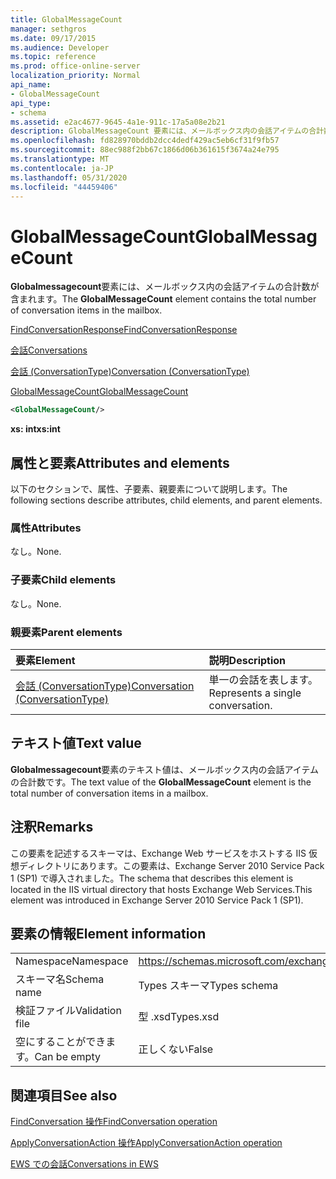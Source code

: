 ```yaml
---
title: GlobalMessageCount
manager: sethgros
ms.date: 09/17/2015
ms.audience: Developer
ms.topic: reference
ms.prod: office-online-server
localization_priority: Normal
api_name:
- GlobalMessageCount
api_type:
- schema
ms.assetid: e2ac4677-9645-4a1e-911c-17a5a08e2b21
description: GlobalMessageCount 要素には、メールボックス内の会話アイテムの合計数が含まれます。
ms.openlocfilehash: fd828970bddb2dcc4dedf429ac5eb6cf31f9fb57
ms.sourcegitcommit: 88ec988f2bb67c1866d06b361615f3674a24e795
ms.translationtype: MT
ms.contentlocale: ja-JP
ms.lasthandoff: 05/31/2020
ms.locfileid: "44459406"
---
```

# <a name="globalmessagecount"></a><span data-ttu-id="ca3f8-103">GlobalMessageCount</span><span class="sxs-lookup"><span data-stu-id="ca3f8-103">GlobalMessageCount</span></span>

<span data-ttu-id="ca3f8-104">**Globalmessagecount**要素には、メールボックス内の会話アイテムの合計数が含まれます。</span><span class="sxs-lookup"><span data-stu-id="ca3f8-104">The **GlobalMessageCount** element contains the total number of conversation items in the mailbox.</span></span> 
  
[<span data-ttu-id="ca3f8-105">FindConversationResponse</span><span class="sxs-lookup"><span data-stu-id="ca3f8-105">FindConversationResponse</span></span>](findconversationresponse.md)
  
[<span data-ttu-id="ca3f8-106">会話</span><span class="sxs-lookup"><span data-stu-id="ca3f8-106">Conversations</span></span>](conversations-ex15websvcsotherref.md)
  
[<span data-ttu-id="ca3f8-107">会話 (ConversationType)</span><span class="sxs-lookup"><span data-stu-id="ca3f8-107">Conversation (ConversationType)</span></span>](conversation-conversationtype.md)
  
[<span data-ttu-id="ca3f8-108">GlobalMessageCount</span><span class="sxs-lookup"><span data-stu-id="ca3f8-108">GlobalMessageCount</span></span>](globalmessagecount.md)
  
```XML
<GlobalMessageCount/>
```

 <span data-ttu-id="ca3f8-109">**xs: int**</span><span class="sxs-lookup"><span data-stu-id="ca3f8-109">**xs:int**</span></span>
## <a name="attributes-and-elements"></a><span data-ttu-id="ca3f8-110">属性と要素</span><span class="sxs-lookup"><span data-stu-id="ca3f8-110">Attributes and elements</span></span>

<span data-ttu-id="ca3f8-111">以下のセクションで、属性、子要素、親要素について説明します。</span><span class="sxs-lookup"><span data-stu-id="ca3f8-111">The following sections describe attributes, child elements, and parent elements.</span></span>
  
### <a name="attributes"></a><span data-ttu-id="ca3f8-112">属性</span><span class="sxs-lookup"><span data-stu-id="ca3f8-112">Attributes</span></span>

<span data-ttu-id="ca3f8-113">なし。</span><span class="sxs-lookup"><span data-stu-id="ca3f8-113">None.</span></span>
  
### <a name="child-elements"></a><span data-ttu-id="ca3f8-114">子要素</span><span class="sxs-lookup"><span data-stu-id="ca3f8-114">Child elements</span></span>

<span data-ttu-id="ca3f8-115">なし。</span><span class="sxs-lookup"><span data-stu-id="ca3f8-115">None.</span></span>
  
### <a name="parent-elements"></a><span data-ttu-id="ca3f8-116">親要素</span><span class="sxs-lookup"><span data-stu-id="ca3f8-116">Parent elements</span></span>

|<span data-ttu-id="ca3f8-117">**要素**</span><span class="sxs-lookup"><span data-stu-id="ca3f8-117">**Element**</span></span>|<span data-ttu-id="ca3f8-118">**説明**</span><span class="sxs-lookup"><span data-stu-id="ca3f8-118">**Description**</span></span>|
|:-----|:-----|
|[<span data-ttu-id="ca3f8-119">会話 (ConversationType)</span><span class="sxs-lookup"><span data-stu-id="ca3f8-119">Conversation (ConversationType)</span></span>](conversation-conversationtype.md) <br/> |<span data-ttu-id="ca3f8-120">単一の会話を表します。</span><span class="sxs-lookup"><span data-stu-id="ca3f8-120">Represents a single conversation.</span></span>  <br/> |
   
## <a name="text-value"></a><span data-ttu-id="ca3f8-121">テキスト値</span><span class="sxs-lookup"><span data-stu-id="ca3f8-121">Text value</span></span>

<span data-ttu-id="ca3f8-122">**Globalmessagecount**要素のテキスト値は、メールボックス内の会話アイテムの合計数です。</span><span class="sxs-lookup"><span data-stu-id="ca3f8-122">The text value of the **GlobalMessageCount** element is the total number of conversation items in a mailbox.</span></span> 
  
## <a name="remarks"></a><span data-ttu-id="ca3f8-123">注釈</span><span class="sxs-lookup"><span data-stu-id="ca3f8-123">Remarks</span></span>

<span data-ttu-id="ca3f8-124">この要素を記述するスキーマは、Exchange Web サービスをホストする IIS 仮想ディレクトリにあります。この要素は、Exchange Server 2010 Service Pack 1 (SP1) で導入されました。</span><span class="sxs-lookup"><span data-stu-id="ca3f8-124">The schema that describes this element is located in the IIS virtual directory that hosts Exchange Web Services.This element was introduced in Exchange Server 2010 Service Pack 1 (SP1).</span></span>
  
## <a name="element-information"></a><span data-ttu-id="ca3f8-125">要素の情報</span><span class="sxs-lookup"><span data-stu-id="ca3f8-125">Element information</span></span>

|||
|:-----|:-----|
|<span data-ttu-id="ca3f8-126">Namespace</span><span class="sxs-lookup"><span data-stu-id="ca3f8-126">Namespace</span></span>  <br/> |https://schemas.microsoft.com/exchange/services/2006/types  <br/> |
|<span data-ttu-id="ca3f8-127">スキーマ名</span><span class="sxs-lookup"><span data-stu-id="ca3f8-127">Schema name</span></span>  <br/> |<span data-ttu-id="ca3f8-128">Types スキーマ</span><span class="sxs-lookup"><span data-stu-id="ca3f8-128">Types schema</span></span>  <br/> |
|<span data-ttu-id="ca3f8-129">検証ファイル</span><span class="sxs-lookup"><span data-stu-id="ca3f8-129">Validation file</span></span>  <br/> |<span data-ttu-id="ca3f8-130">型 .xsd</span><span class="sxs-lookup"><span data-stu-id="ca3f8-130">Types.xsd</span></span>  <br/> |
|<span data-ttu-id="ca3f8-131">空にすることができます。</span><span class="sxs-lookup"><span data-stu-id="ca3f8-131">Can be empty</span></span>  <br/> |<span data-ttu-id="ca3f8-132">正しくない</span><span class="sxs-lookup"><span data-stu-id="ca3f8-132">False</span></span>  <br/> |
   
## <a name="see-also"></a><span data-ttu-id="ca3f8-133">関連項目</span><span class="sxs-lookup"><span data-stu-id="ca3f8-133">See also</span></span>



[<span data-ttu-id="ca3f8-134">FindConversation 操作</span><span class="sxs-lookup"><span data-stu-id="ca3f8-134">FindConversation operation</span></span>](findconversation-operation.md)
  
[<span data-ttu-id="ca3f8-135">ApplyConversationAction 操作</span><span class="sxs-lookup"><span data-stu-id="ca3f8-135">ApplyConversationAction operation</span></span>](applyconversationaction-operation.md)


[<span data-ttu-id="ca3f8-136">EWS での会話</span><span class="sxs-lookup"><span data-stu-id="ca3f8-136">Conversations in EWS</span></span>](https://msdn.microsoft.com/library/91e64629-db6c-4c94-9dcb-d386232e8467%28Office.15%29.aspx)

